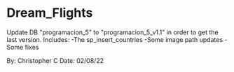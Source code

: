 # Dream_Flights

Update DB "programacion_5" to "programacion_5_v1.1" in order to get the last version.
Includes: -The sp_insert_countries 
          -Some image path updates
          -Some fixes
          
By: Christopher C
Date: 02/08/22
